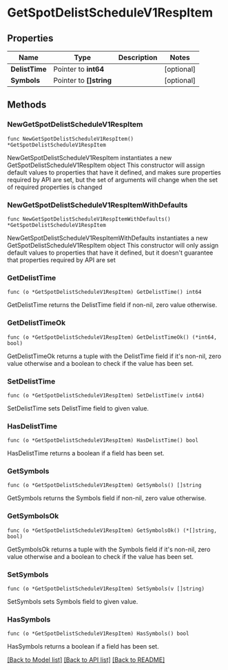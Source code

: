# GetSpotDelistScheduleV1RespItem

## Properties

Name | Type | Description | Notes
------------ | ------------- | ------------- | -------------
**DelistTime** | Pointer to **int64** |  | [optional] 
**Symbols** | Pointer to **[]string** |  | [optional] 

## Methods

### NewGetSpotDelistScheduleV1RespItem

`func NewGetSpotDelistScheduleV1RespItem() *GetSpotDelistScheduleV1RespItem`

NewGetSpotDelistScheduleV1RespItem instantiates a new GetSpotDelistScheduleV1RespItem object
This constructor will assign default values to properties that have it defined,
and makes sure properties required by API are set, but the set of arguments
will change when the set of required properties is changed

### NewGetSpotDelistScheduleV1RespItemWithDefaults

`func NewGetSpotDelistScheduleV1RespItemWithDefaults() *GetSpotDelistScheduleV1RespItem`

NewGetSpotDelistScheduleV1RespItemWithDefaults instantiates a new GetSpotDelistScheduleV1RespItem object
This constructor will only assign default values to properties that have it defined,
but it doesn't guarantee that properties required by API are set

### GetDelistTime

`func (o *GetSpotDelistScheduleV1RespItem) GetDelistTime() int64`

GetDelistTime returns the DelistTime field if non-nil, zero value otherwise.

### GetDelistTimeOk

`func (o *GetSpotDelistScheduleV1RespItem) GetDelistTimeOk() (*int64, bool)`

GetDelistTimeOk returns a tuple with the DelistTime field if it's non-nil, zero value otherwise
and a boolean to check if the value has been set.

### SetDelistTime

`func (o *GetSpotDelistScheduleV1RespItem) SetDelistTime(v int64)`

SetDelistTime sets DelistTime field to given value.

### HasDelistTime

`func (o *GetSpotDelistScheduleV1RespItem) HasDelistTime() bool`

HasDelistTime returns a boolean if a field has been set.

### GetSymbols

`func (o *GetSpotDelistScheduleV1RespItem) GetSymbols() []string`

GetSymbols returns the Symbols field if non-nil, zero value otherwise.

### GetSymbolsOk

`func (o *GetSpotDelistScheduleV1RespItem) GetSymbolsOk() (*[]string, bool)`

GetSymbolsOk returns a tuple with the Symbols field if it's non-nil, zero value otherwise
and a boolean to check if the value has been set.

### SetSymbols

`func (o *GetSpotDelistScheduleV1RespItem) SetSymbols(v []string)`

SetSymbols sets Symbols field to given value.

### HasSymbols

`func (o *GetSpotDelistScheduleV1RespItem) HasSymbols() bool`

HasSymbols returns a boolean if a field has been set.


[[Back to Model list]](../README.md#documentation-for-models) [[Back to API list]](../README.md#documentation-for-api-endpoints) [[Back to README]](../README.md)


